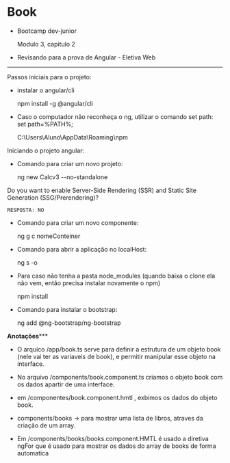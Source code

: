 # Book

* Bootcamp dev-junior

    Modulo 3, capitulo 2

* Revisando para a prova de Angular - Eletiva Web


****************************************

Passos iniciais para o projeto:

* instalar o angular/cli 

    npm install -g @angular/cli

* Caso o computador não reconheça o ng, utilizar o comando set path: set path=%PATH%;

    C:\Users\Aluno\AppData\Roaming\npm

Iniciando o projeto angular:

* Comando para criar um novo projeto: 

    ng new Calcv3 --no-standalone

Do you want to enable Server-Side Rendering (SSR) and Static Site Generation (SSG/Prerendering)?

    RESPOSTA: NO

* Comando para criar um novo componente: 

    ng g c nomeConteiner

* Comando para abrir a aplicação no localHost: 

    ng s -o


* Para caso não tenha a pasta node_modules (quando baixa o clone ela não vem, então precisa instalar novamente o npm)

    npm install

* Comando para instalar o bootstrap:

    ng add @ng-bootstrap/ng-bootstrap

****************Anotações*******************
* O arquico /app/book.ts serve para definir a estrutura de um objeto book (nele vai ter as variaveis de book), e permitir manipular esse objeto na interface.

* No arquivo /components/book.component.ts criamos o objeto book com os dados apartir de uma interface.

* em /componentes/book.component.hmtl , exbimos os dados do objeto book.

* components/books -> para mostrar uma lista de libros, atraves da criação de um array.

* Em /components/books/books.component.HMTL é usado a diretiva ngFor que é usado para mostrar os dados do array de books de forma automatica